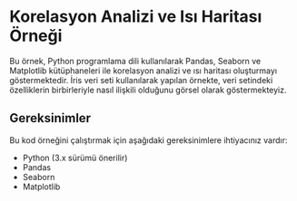 # Korelasyon Analizi ve Isı Haritası Örneği

Bu örnek, Python programlama dili kullanılarak Pandas, Seaborn ve Matplotlib kütüphaneleri ile korelasyon analizi ve ısı haritası oluşturmayı göstermektedir. İris veri seti kullanılarak yapılan örnekte, veri setindeki özelliklerin birbirleriyle nasıl ilişkili olduğunu görsel olarak göstermekteyiz.

## Gereksinimler

Bu kod örneğini çalıştırmak için aşağıdaki gereksinimlere ihtiyacınız vardır:

- Python (3.x sürümü önerilir)
- Pandas
- Seaborn
- Matplotlib
